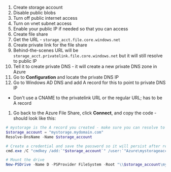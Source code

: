 1. Create storage account
  1. Disable public blobs
  1. Turn off public internet access
  1. Turn on vnet subnet access
  1. Enable your public IP if needed so that you can access
1. Create file share
  1. Get the URL - `storage_acct.file.core.windows.net`
1. Create private link for the file share
  1. Behind-the-scenes URL will be `storage_acct.privatelink.file.core.windows.net` but it will still resolve to public IP
  1. Tell it to create private DNS - it will create a new private DNS zone in Azure
  1. Go to **Configuration** and locate the private DNS IP
1. Go to Windows AD DNS and add A record for this to point to private DNS IP
  - Don't use a CNAME to the privatelink URL or the regular URL; has to be A record
1. Go back to the Azure File Share, click **Connect**, and copy the code - should look like this:

```powershell
# mystorage is the A record you created - make sure you can resolve to local IP:
$storage_account = "mystorage.mydomain.com"
Resolve-DnsName -Name $storage_account

# Create a credential and save the password so it will persist after reboot
cmd.exe /C "cmdkey /add:`"$storage_account`" /user:`"Azure\mystorageacctname`" /pass:`"123pnk9HK/3456Yz/456QDoqvJ2IEhnF/56324Y5V2CYA6GbKsx63zSUKcZaS/j7==`""

# Mount the drive
New-PSDrive -Name D -PSProvider FileSystem -Root "\\$storage_account\mysubfolder" -Persist
```
